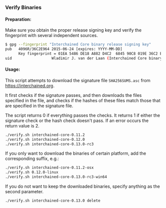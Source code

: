 ### Verify Binaries

#### Preparation:

Make sure you obtain the proper release signing key and verify the fingerprint with several independent sources.

```sh
$ gpg --fingerprint "Interchained Core binary release signing key"
pub   4096R/36C2E964 2015-06-24 [expires: YYYY-MM-DD]
      Key fingerprint = 01EA 5486 DE18 A882 D4C2  6845 90C8 019E 36C2 E964
uid                  Wladimir J. van der Laan (Interchained Core binary release signing key) <laanwj@gmail.com>
```

#### Usage:

This script attempts to download the signature file `SHA256SUMS.asc` from https://interchained.org.

It first checks if the signature passes, and then downloads the files specified in the file, and checks if the hashes of these files match those that are specified in the signature file.

The script returns 0 if everything passes the checks. It returns 1 if either the signature check or the hash check doesn't pass. If an error occurs the return value is 2.


```sh
./verify.sh interchained-core-0.11.2
./verify.sh interchained-core-0.12.0
./verify.sh interchained-core-0.13.0-rc3
```

If you only want to download the binaries of certain platform, add the corresponding suffix, e.g.:

```sh
./verify.sh interchained-core-0.11.2-osx
./verify.sh 0.12.0-linux
./verify.sh interchained-core-0.13.0-rc3-win64
```

If you do not want to keep the downloaded binaries, specify anything as the second parameter.

```sh
./verify.sh interchained-core-0.13.0 delete
```
